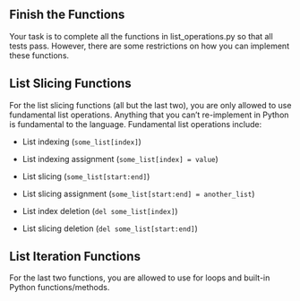 ## Finish the Functions

Your task is to complete all the functions in list_operations.py so that all tests pass. However, there are some restrictions on how you can implement these functions.

## List Slicing Functions

For the list slicing functions (all but the last two), you are only allowed to use fundamental list operations. Anything that you can’t re-implement in Python is fundamental to the language. Fundamental list operations include:

- List indexing (`some_list[index]`)

- List indexing assignment (`some_list[index] = value`)

- List slicing (`some_list[start:end]`)

- List slicing assignment (`some_list[start:end] = another_list`)

- List index deletion (`del some_list[index]`)

- List slicing deletion (`del some_list[start:end]`)

## List Iteration Functions

For the last two functions, you are allowed to use for loops and built-in Python functions/methods.
